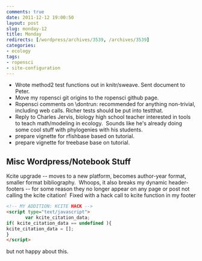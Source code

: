 ```yaml
---
comments: true
date: 2011-12-12 19:00:50
layout: post
slug: monday-12
title: Monday
redirects: [/wordpress/archives/3539, /archives/3539]
categories:
- ecology 
tags:
- ropensci 
- site-configuration
---
```


	
* Wrote method2 test functions out in knitr/sweave. Sent document to Peter.
* Move my ropensci git origins to the ropensci github page.
* Ropensci comments on \dontrun: recommended for anything non-trivial, including web calls. Richer tests should be put into testthat.
* Reply to Charles Jervis, biology high school teacher interested in tools to teach math/modeling in ecology.  Sounds like he's already doing some cool stuff with phylogenies with his students.
* prepare vignette for rfishbase based on tutorial.
* prepare vignette for treebase base on tutorial.


## Misc Wordpress/Notebook Stuff


Kcite upgrade -- moves to a new platform, becomes author-year format, smaller format bibliography.  Whoops, it also breaks my dynamic header-footers -- for some reason they no longer appear on any page or post not calling the kcite citation!  Fixed with a hack call to kcite function in my footer


```html
<!-- MY ADDITION: KCITE HACK -->
<script type="text/javascript">
       var kcite_citation_data;
if( kcite_citation_data == undefined ){
kcite_citation_data = [];
}
</script>
```


but not happy about this.
